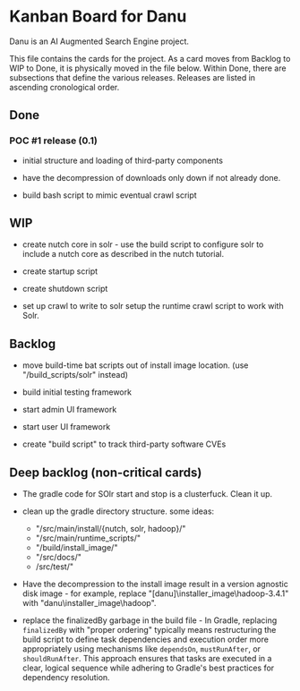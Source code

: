 # Kanban Board for Danu

Danu is an AI Augmented Search Engine project.

This file contains the cards for the project. As a card moves
from Backlog to WIP to Done, it is physically moved in the file below.
Within Done, there are subsections that define the various releases.
Releases are listed in ascending cronological order.

## Done

### POC #1 release (0.1)

* initial structure and loading of third-party components

* have the decompression of downloads only down if not already done.

* build bash script to mimic eventual crawl script

## WIP

* create nutch core in solr -
  use the build script to configure solr to include a nutch core
  as described in the nutch tutorial.

* create startup script

* create shutdown script

* set up crawl to write to solr
  setup the runtime crawl script to work with Solr.

## Backlog

* move build-time bat scripts out of install image location. (use "/build_scripts/solr" instead)

* build initial testing framework

* start admin UI framework

* start user UI framework


* create "build script" to track third-party software CVEs

## Deep backlog (non-critical cards)

* The gradle code for SOlr start and stop is a clusterfuck.  Clean it up.

* clean up the gradle directory structure. some ideas:
  - "/src/main/install/{nutch, solr, hadoop}/"
  - "/src/main/runtime_scripts/"
  - "/build/install_image/"
  - "/src/docs/"
  - /src/test/"
  
* Have the decompression to the install image result in a version agnostic disk image -
  for example, replace "[danu]\installer_image\hadoop-3.4.1\" with
  "danu\installer_image\hadoop\".
  
* replace the finalizedBy garbage in the build file - 
  In Gradle, replacing `finalizedBy` with "proper ordering" typically means 
  restructuring the build script to define task dependencies and execution 
  order more appropriately using mechanisms like `dependsOn`, `mustRunAfter`, 
  or `shouldRunAfter`. This approach ensures that tasks are executed in a 
  clear, logical sequence while adhering to Gradle's best practices for 
  dependency resolution.
